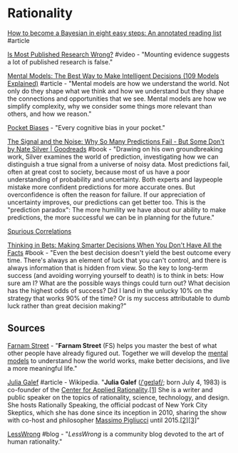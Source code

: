 # Rationality

[How to become a Bayesian in eight easy steps: An annotated reading list](https://link.springer.com/article/10.3758/s13423-017-1317-5) \#article

[Is Most Published Research Wrong?](https://www.youtube.com/watch?v=42QuXLucH3Q) \#video - "Mounting evidence suggests a lot of published research is false."

[Mental Models: The Best Way to Make Intelligent Decisions \(109 Models Explained\)](https://fs.blog/mental-models/) \#article - "Mental models are how we understand the world. Not only do they shape what we think and how we understand but they shape the connections and opportunities that we see. Mental models are how we simplify complexity, why we consider some things more relevant than others, and how we reason."

[Pocket Biases](https://pocket-biases.glideapp.io/?ref=producthunt) - "Every cognitive bias in your pocket."

[The Signal and the Noise: Why So Many Predictions Fail - But Some Don't by Nate Silver \| Goodreads](https://www.goodreads.com/book/show/13588394-the-signal-and-the-noise?from_search=true&qid=MEEN6mCMC4&rank=1) \#book - "Drawing on his own groundbreaking work, Silver examines the world of prediction, investigating how we can distinguish a true signal from a universe of noisy data. Most predictions fail, often at great cost to society, because most of us have a poor understanding of probability and uncertainty. Both experts and laypeople mistake more confident predictions for more accurate ones. But overconfidence is often the reason for failure. If our appreciation of uncertainty improves, our predictions can get better too. This is the "prediction paradox": The more humility we have about our ability to make predictions, the more successful we can be in planning for the future."

[Spurious Correlations](https://www.tylervigen.com/spurious-correlations)

[Thinking in Bets: Making Smarter Decisions When You Don't Have All the Facts](https://www.goodreads.com/book/show/35957157-thinking-in-bets) \#book - "Even the best decision doesn't yield the best outcome every time. There's always an element of luck that you can't control, and there is always information that is hidden from view. So the key to long-term success \(and avoiding worrying yourself to death\) is to think in bets: How sure am I? What are the possible ways things could turn out? What decision has the highest odds of success? Did I land in the unlucky 10% on the strategy that works 90% of the time? Or is my success attributable to dumb luck rather than great decision making?"

## Sources

[Farnam Street](https://fs.blog/) - "**Farnam Street** \(FS\) helps you master the best of what other people have already figured out. Together we will develop the [mental models](https://fs.blog/mental-models/) to understand how the world works, make better decisions, and live a more meaningful life."

[Julia Galef](https://en.wikipedia.org/wiki/Julia_Galef) \#article - Wikipedia. "**Julia Galef** \([/ˈɡeɪləf/](https://en.wikipedia.org/wiki/Help:IPA/English); born July 4, 1983\) is co-founder of the [Center for Applied Rationality](https://en.wikipedia.org/wiki/Center_for_Applied_Rationality).[\[1\]](https://en.wikipedia.org/wiki/Julia_Galef#cite_note-Matsakis2016-1) She is a writer and public speaker on the topics of rationality, science, technology, and design. She hosts Rationally Speaking, the official podcast of New York City Skeptics, which she has done since its inception in 2010, sharing the show with co-host and philosopher [Massimo Pigliucci](https://en.wikipedia.org/wiki/Massimo_Pigliucci) until 2015.[\[2\]](https://en.wikipedia.org/wiki/Julia_Galef#cite_note-2)[\[3\]](https://en.wikipedia.org/wiki/Julia_Galef#cite_note-3)"

[LessWrong](https://www.lesswrong.com/) \#blog - "_LessWrong_ is a community blog devoted to the art of human rationality."


